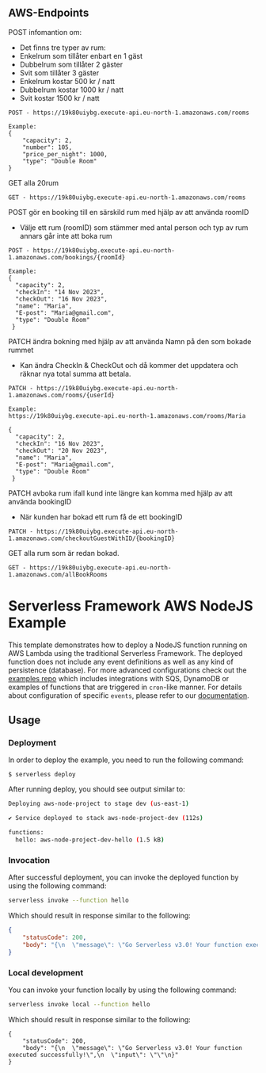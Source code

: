 <!--
title: 'AWS NodeJS Example'
description: 'This template demonstrates how to deploy a NodeJS function running on AWS Lambda using the traditional Serverless Framework.'
layout: Doc
framework: v3
platform: AWS
language: nodeJS
priority: 1
authorLink: 'https://github.com/serverless'
authorName: 'Serverless, inc.'
authorAvatar: 'https://avatars1.githubusercontent.com/u/13742415?s=200&v=4'
-->

## AWS-Endpoints

POST infomantion om:
- Det finns tre typer av rum:
- Enkelrum som tillåter enbart en 1 gäst
- Dubbelrum som tillåter 2 gäster
- Svit som tillåter 3 gäster
- Enkelrum kostar 500 kr / natt
- Dubbelrum kostar 1000 kr / natt
- Svit kostar 1500 kr / natt

```
POST - https://19k80uiybg.execute-api.eu-north-1.amazonaws.com/rooms

Example:
{
	"capacity": 2,
	"number": 105,
	"price_per_night": 1000,
	"type": "Double Room"
}
```

GET alla 20rum

```
GET - https://19k80uiybg.execute-api.eu-north-1.amazonaws.com/rooms
```

POST gör en booking till en särskild rum med hjälp av att använda roomID 
- Välje ett rum (roomID) som stämmer med antal person och typ av rum annars går inte att boka rum

```
POST - https://19k80uiybg.execute-api.eu-north-1.amazonaws.com/bookings/{roomId}

Example:
{
  "capacity": 2,
  "checkIn": "14 Nov 2023",
  "checkOut": "16 Nov 2023",
  "name": "Maria",
  "E-post": "Maria@gmail.com",
  "type": "Double Room"
 } 
```

PATCH  ändra bokning med hjälp av att använda Namn på den som bokade rummet
- Kan ändra CheckIn & CheckOut och då kommer det uppdatera och räknar nya total summa att betala.

```
PATCH - https://19k80uiybg.execute-api.eu-north-1.amazonaws.com/rooms/{userId}

Example:
https://19k80uiybg.execute-api.eu-north-1.amazonaws.com/rooms/Maria

{
  "capacity": 2,
  "checkIn": "16 Nov 2023",
  "checkOut": "20 Nov 2023",
  "name": "Maria",
  "E-post": "Maria@gmail.com",
  "type": "Double Room"
 } 
```

PATCH   avboka rum ifall kund inte längre kan komma med hjälp av att använda bookingID
- När kunden har bokad ett rum få de ett bookingID

```
PATCH - https://19k80uiybg.execute-api.eu-north-1.amazonaws.com/checkoutGuestWithID/{bookingID}
```

GET alla rum som är redan bokad.

```
GET - https://19k80uiybg.execute-api.eu-north-1.amazonaws.com/allBookRooms
```



# Serverless Framework AWS NodeJS Example

This template demonstrates how to deploy a NodeJS function running on AWS Lambda using the traditional Serverless Framework. The deployed function does not include any event definitions as well as any kind of persistence (database). For more advanced configurations check out the [examples repo](https://github.com/serverless/examples/) which includes integrations with SQS, DynamoDB or examples of functions that are triggered in `cron`-like manner. For details about configuration of specific `events`, please refer to our [documentation](https://www.serverless.com/framework/docs/providers/aws/events/).

## Usage

### Deployment

In order to deploy the example, you need to run the following command:

```
$ serverless deploy
```

After running deploy, you should see output similar to:

```bash
Deploying aws-node-project to stage dev (us-east-1)

✔ Service deployed to stack aws-node-project-dev (112s)

functions:
  hello: aws-node-project-dev-hello (1.5 kB)
```

### Invocation

After successful deployment, you can invoke the deployed function by using the following command:

```bash
serverless invoke --function hello
```

Which should result in response similar to the following:

```json
{
    "statusCode": 200,
    "body": "{\n  \"message\": \"Go Serverless v3.0! Your function executed successfully!\",\n  \"input\": {}\n}"
}
```

### Local development

You can invoke your function locally by using the following command:

```bash
serverless invoke local --function hello
```

Which should result in response similar to the following:

```
{
    "statusCode": 200,
    "body": "{\n  \"message\": \"Go Serverless v3.0! Your function executed successfully!\",\n  \"input\": \"\"\n}"
}
```
